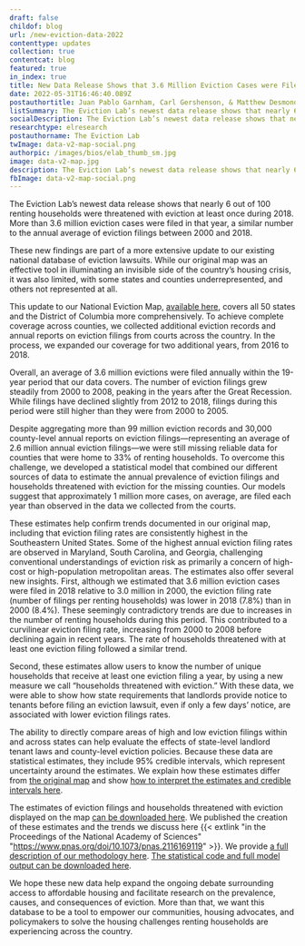 ```yaml
---
draft: false
childof: blog
url: /new-eviction-data-2022
contenttype: updates
collection: true
contentcat: blog
featured: true
in_index: true
title: New Data Release Shows that 3.6 Million Eviction Cases were Filed in the United States in 2018 
date: 2022-05-31T16:46:40.089Z
postauthortitle: Juan Pablo Garnham, Carl Gershenson, & Matthew Desmond
listSummary: The Eviction Lab’s newest data release shows that nearly 6 out of 100 renting households were threatened with eviction at least once during 2018.
socialDescription: The Eviction Lab’s newest data release shows that nearly 6 out of 100 renting households were threatened with eviction at least once during 2018.
researchtype: elresearch
postauthorname: The Eviction Lab
twImage: data-v2-map-social.png
authorpic: /images/bios/elab_thumb_sm.jpg
image: data-v2-map.jpg
description: The Eviction Lab’s newest data release shows that nearly 6 out of 100 renting households were threatened with eviction at least once during 2018.
fbImage: data-v2-map-social.png
---
```

<span class="dropcap red">T</span>he Eviction Lab’s newest data release shows that nearly 6 out of 100 renting households were threatened with eviction at least once during 2018. More than 3.6 million eviction cases were filed in that year, a similar number to the annual average of eviction filings between 2000 and 2018.

These new findings are part of a more extensive update to our existing national database of eviction lawsuits. While our original map was an effective tool in illuminating an invisible side of the country’s housing crisis, it was also limited, with some states and counties underrepresented, and others not represented at all.

This update to our National Eviction Map, [available here](../map), covers all 50 states and the District of Columbia more comprehensively. To achieve complete coverage across counties, we collected additional eviction records and annual reports on eviction filings from courts across the country. In the process, we expanded our coverage for two additional years, from 2016 to 2018.

Overall, an average of 3.6 million evictions were filed annually within the 19-year period that our data covers. The number of eviction filings grew steadily from 2000 to 2008, peaking in the years after the Great Recession. While filings have declined slightly from 2012 to 2018, filings during this period were still higher than they were from 2000 to 2005. 

Despite aggregating more than 99 million eviction records and 30,000 county-level annual reports on eviction filings—representing an average of 2.6 million annual eviction filings—we were still missing reliable data for counties that were home to 33% of renting households.
To overcome this challenge, we developed a statistical model that combined our different sources of data to estimate the annual prevalence of eviction filings and households threatened with eviction for the missing counties. Our models suggest that approximately 1 million more cases, on average, are filed each year than observed in the data we collected from the courts.

These estimates help confirm trends documented in our original map, including that eviction filing rates are consistently highest in the Southeastern United States. Some of the highest annual eviction filing rates are observed in Maryland, South Carolina, and Georgia, challenging conventional understandings of eviction risk as primarily a concern of high-cost or high-population metropolitan areas. 
The estimates also offer several new insights. First, although we estimated that 3.6 million eviction cases were filed in 2018 relative to 3.0 million in 2000, the eviction filing rate (number of filings per renting households) was lower in 2018 (7.8%) than in 2000 (8.4%). These seemingly contradictory trends are due to increases in the number of renting households during this period.  This contributed to a curvilinear eviction filing rate, increasing from 2000 to 2008 before declining again in recent years. The rate of households threatened with at least one eviction filing followed a similar trend.

Second, these estimates allow users to know the number of unique households that receive at least one eviction filing a year, by using a new measure we call “households threatened with eviction.” With these data, we were able to show how state requirements that landlords provide notice to tenants before filing an eviction lawsuit, even if only a few days’ notice, are associated with lower eviction filings rates.


The ability to directly compare areas of high and low eviction filings within and across states can help evaluate the effects of state-level landlord tenant laws and county-level eviction policies. Because these data are statistical estimates, they include 95% credible intervals, which represent uncertainty around the estimates. We explain how these estimates differ from [the original map](https://evictionlab.org/mapv1) and show [how to interpret the estimates and credible intervals here](/methods/).

The estimates of eviction filings and households threatened with eviction displayed on the map [can be downloaded here](https://data-downloads.evictionlab.org#estimating-eviction-prevalance-across-us/). We published the creation of these estimates and the trends we discuss here {{< extlink "in the Proceedings of the National Academy of Sciences" "https://www.pnas.org/doi/10.1073/pnas.2116169119" >}}. We provide <a href="/docs/Eviction_Lab_Methodology_Report_2022.pdf">a full description of our methodology here</a>. [The statistical code and full model output can be downloaded here](https://data-downloads.evictionlab.org#estimating-eviction-prevalance-across-us/).  

We hope these new data help expand the ongoing debate surrounding access to affordable housing and facilitate research on the prevalence, causes, and consequences of eviction. More than that, we want this database to be a tool to empower our communities, housing advocates, and policymakers to solve the housing challenges renting households are experiencing across the country.
